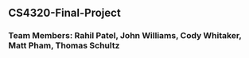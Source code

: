 ## CS4320-Final-Project
<h3>Team Members: Rahil Patel, John Williams, Cody Whitaker, Matt Pham, Thomas Schultz</h3>
